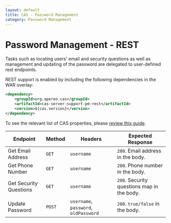 ```yaml
---
layout: default
title: CAS - Password Management
category: Password Management
---
```


# Password Management - REST

Tasks such as locating users' email and security questions as well as management and updating of the password are delegated to user-defined rest endpoints.

REST support is enabled by including the following dependencies in the WAR overlay:

```xml
<dependency>
    <groupId>org.apereo.cas</groupId>
    <artifactId>cas-server-support-pm-rest</artifactId>
    <version>${cas.version}</version>
</dependency>
```

To see the relevant list of CAS properties, please [review this guide](../configuration/Configuration-Properties.html#rest-password-management).

| Endpoint               | Method | Headers                               | Expected Response                          |
| ---------------------- | ------ | ------------------------------------- | ------------------------------------------ |
| Get Email Address      | `GET`  | `username`                            | `200`. Email address in the body.          |
| Get Phone Number       | `GET`  | `username`                            | `200`. Phone number in the body.           |
| Get Security Questions | `GET`  | `username`                            | `200`. Security questions map in the body. |
| Update Password        | `POST` | `username`, `password`, `oldPassword` | `200`. `true/false` in the body.           |
